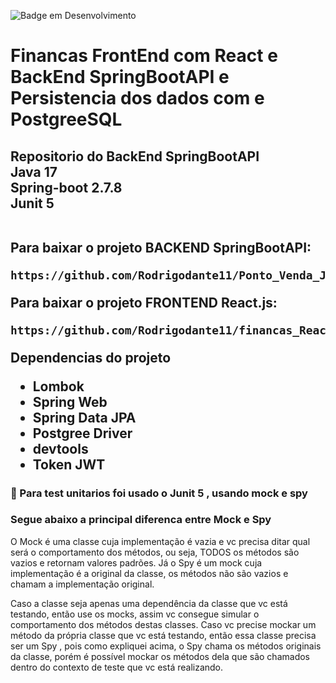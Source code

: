 ![Badge em Desenvolvimento](http://img.shields.io/static/v1?label=STATUS&message=EM%20DESENVOLVIMENTO&color=GREEN&style=for-the-badge)
<h1 aligh="center"> Financas FrontEnd com React e BackEnd SpringBootAPI e Persistencia dos dados com e PostgreeSQL<h2>
<strong>Repositorio do BackEnd SpringBootAPI</strong> </br>
<strong>Java 17 </strong> </br>
<strong>Spring-boot 2.7.8 </strong> </br>
<strong>Junit 5</strong></br></br>
  
Para baixar o projeto BACKEND SpringBootAPI:

```
https://github.com/Rodrigodante11/Ponto_Venda_Java_Web_Spring.git
```

Para baixar o projeto FRONTEND React.js:

```
https://github.com/Rodrigodante11/financas_React_frontEnd.git
```

 Dependencias do projeto
- Lombok
- Spring Web
- Spring Data JPA
- Postgree Driver
- devtools
- Token JWT
 

 ### :mag_right: Para test unitarios foi usado o Junit 5 , usando mock e spy 
 ### Segue abaixo a principal diferenca entre Mock e Spy
 
O Mock é uma classe cuja implementação é vazia e vc precisa ditar qual será o comportamento dos métodos, ou seja, TODOS os métodos são vazios e retornam valores padrões. Já o Spy é um mock cuja implementação é a original da classe, os métodos não são vazios e chamam a implementação original.

Caso a classe seja apenas uma dependência da classe que vc está testando, então use os mocks, assim vc consegue simular o comportamento dos métodos destas classes. Caso vc precise mockar um método da própria classe que vc está testando, então essa classe precisa ser um Spy , pois como expliquei acima, o Spy chama os métodos originais da classe, porém é possível mockar os métodos dela que são chamados dentro do contexto de teste que vc está realizando.
